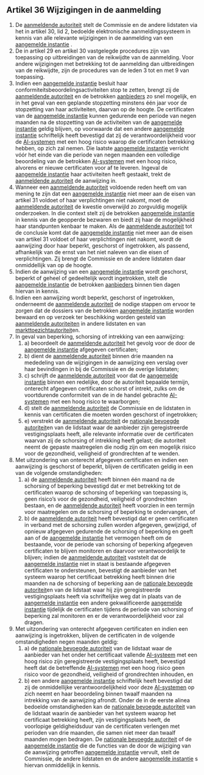 ## Artikel 36 Wijzigingen in de aanmelding

1. De [aanmeldende autoriteit](a3.md#^aanmeldende) stelt de Commissie en de andere lidstaten via het in artikel 30, lid 2, bedoelde elektronische aanmeldingssysteem in kennis van alle relevante wijzigingen in de aanmelding van een [aangemelde instantie](a3.md#^aanins) .
2. De in artikel 29 en artikel 30 vastgelegde procedures zijn van toepassing op uitbreidingen van de reikwijdte van de aanmelding.
   Voor andere wijzigingen met betrekking tot de aanmelding dan uitbreidingen van de reikwijdte, zijn de procedures van de leden 3 tot en met 9 van toepassing.
3. Indien een [aangemelde instantie](a3.md#^aanins) besluit haar conformiteitsbeoordelingsactiviteiten stop te zetten, brengt zij de [aanmeldende autoriteit](a3.md#^aanmeldende) en de betrokken [aanbieders](a3.md#^aanbieder) zo snel mogelijk, en in het geval van een geplande stopzetting minstens één jaar voor de stopzetting van haar activiteiten, daarvan op de hoogte. De certificaten van de [aangemelde instantie](a3.md#^aanins) kunnen gedurende een periode van negen maanden na de stopzetting van de activiteiten van de [aangemelde instantie](a3.md#^aanins) geldig blijven, op voorwaarde dat een andere [aangemelde instantie](a3.md#^aanins) schriftelijk heeft bevestigd dat zij de verantwoordelijkheid voor de [AI-systemen](a3.md#^ai-systeem) met een hoog risico waarop die certificaten betrekking hebben, op zich zal nemen. Die laatste [aangemelde instantie](a3.md#^aanins) verricht vóór het einde van die periode van negen maanden een volledige beoordeling van de betrokken [AI-systemen](a3.md#^ai-systeem) met een hoog risico, alvorens er nieuwe certificaten voor af te leveren. Ingeval de [aangemelde instantie](a3.md#^aanins) haar activiteiten heeft gestaakt, trekt de [aanmeldende autoriteit](a3.md#^aanmeldende) de aanwijzing in.
4. Wanneer een [aanmeldende autoriteit](a3.md#^aanmeldende) voldoende reden heeft om van mening te zijn dat een [aangemelde instantie](a3.md#^aanins) niet meer aan de eisen van artikel 31 voldoet of haar verplichtingen niet nakomt, moet de [aanmeldende autoriteit](a3.md#^aanmeldende) de kwestie onverwijld zo zorgvuldig mogelijk onderzoeken. In die context stelt zij de betrokken [aangemelde instantie](a3.md#^aanins) in kennis van de geopperde bezwaren en biedt zij haar de mogelijkheid haar standpunten kenbaar te maken. Als de [aanmeldende autoriteit](a3.md#^aanmeldende) tot de conclusie komt dat de [aangemelde instantie](a3.md#^aanins) niet meer aan de eisen van artikel 31 voldoet of haar verplichtingen niet nakomt, wordt de aanwijzing door haar beperkt, geschorst of ingetrokken, als passend, afhankelijk van de ernst van het niet naleven van die eisen of verplichtingen. Zij brengt de Commissie en de andere lidstaten daar onmiddellijk van op de hoogte.
5. Indien de aanwijzing van een [aangemelde instantie](a3.md#^aanins) wordt geschorst, beperkt of geheel of gedeeltelijk wordt ingetrokken, stelt die [aangemelde instantie](a3.md#^aanins) de betrokken [aanbieders](a3.md#^aanbieder) binnen tien dagen hiervan in kennis.
6. Indien een aanwijzing wordt beperkt, geschorst of ingetrokken, onderneemt de [aanmeldende autoriteit](a3.md#^aanmeldende) de nodige stappen om ervoor te zorgen dat de dossiers van de betrokken [aangemelde instantie](a3.md#^aanins) worden bewaard en op verzoek ter beschikking worden gesteld van [aanmeldende autoriteiten](a3.md#^aanmeldende) in andere lidstaten en van [markttoezichtautoriteit](a3.md#^mta)en.
7. In geval van beperking, schorsing of intrekking van een aanwijzing:
	1. a) beoordeelt de [aanmeldende autoriteit](a3.md#^aanmeldende) het gevolg voor de door de [aangemelde instantie](a3.md#^aanins) afgegeven certificaten;
	2. b) dient de [aanmeldende autoriteit](a3.md#^aanmeldende) binnen drie maanden na mededeling van de wijzigingen in de aanwijzing een verslag over haar bevindingen in bij de Commissie en de overige lidstaten;
	3. c) schrijft de [aanmeldende autoriteit](a3.md#^aanmeldende) voor dat de [aangemelde instantie](a3.md#^aanins) binnen een redelijke, door de autoriteit bepaalde termijn, onterecht afgegeven certificaten schorst of intrekt, zulks om de voortdurende conformiteit van de in de handel gebrachte [AI-systemen](a3.md#^ai-systeem) met een hoog risico te waarborgen;
	4. d) stelt de [aanmeldende autoriteit](a3.md#^aanmeldende) de Commissie en de lidstaten in kennis van certificaten die moeten worden geschorst of ingetrokken;
	5. e) verstrekt de [aanmeldende autoriteit](a3.md#^aanmeldende) de [nationale bevoegde autoriteit](a3.md#^natbau)en van de lidstaat waar de aanbieder zijn geregistreerde vestigingsplaats heeft, alle relevante informatie over de certificaten waarvan zij de schorsing of intrekking heeft gelast; die autoriteit neemt de gepaste maatregelen die nodig zijn om een mogelijk risico voor de gezondheid, veiligheid of grondrechten af te wenden.
8. Met uitzondering van onterecht afgegeven certificaten en indien een aanwijzing is geschorst of beperkt, blijven de certificaten geldig in een van de volgende omstandigheden:
	1. a) de [aanmeldende autoriteit](a3.md#^aanmeldende) heeft binnen één maand na de schorsing of beperking bevestigd dat er met betrekking tot de certificaten waarop de schorsing of beperking van toepassing is, geen risico’s voor de gezondheid, veiligheid of grondrechten bestaan, en de [aanmeldende autoriteit](a3.md#^aanmeldende) heeft voorzien in een termijn voor maatregelen om de schorsing of beperking te ondervangen, of
	2. b) de [aanmeldende autoriteit](a3.md#^aanmeldende) heeft bevestigd dat er geen certificaten in verband met de schorsing zullen worden afgegeven, gewijzigd, of opnieuw afgegeven gedurende de schorsing of beperking en geeft aan of de [aangemelde instantie](a3.md#^aanins) het vermogen heeft om de bestaande, voor de periode van schorsing of beperking afgegeven certificaten te blijven monitoren en daarvoor verantwoordelijk te blijven; indien de [aanmeldende autoriteit](a3.md#^aanmeldende) vaststelt dat de [aangemelde instantie](a3.md#^aanins) niet in staat is bestaande afgegeven certificaten te ondersteunen, bevestigt de aanbieder van het systeem waarop het certificaat betrekking heeft binnen drie maanden na de schorsing of beperking aan de [nationale bevoegde autoriteit](a3.md#^natbau)en van de lidstaat waar hij zijn geregistreerde vestigingsplaats heeft via schriftelijke weg dat in plaats van de [aangemelde instantie](a3.md#^aanins) een andere gekwalificeerde [aangemelde instantie](a3.md#^aanins) tijdelijk de certificaten tijdens de periode van schorsing of beperking zal monitoren en er de verantwoordelijkheid voor zal dragen.
9. Met uitzondering van onterecht afgegeven certificaten en indien een aanwijzing is ingetrokken, blijven de certificaten in de volgende omstandigheden negen maanden geldig:
	1. a) de [nationale bevoegde autoriteit](a3.md#^natbau) van de lidstaat waar de aanbieder van het onder het certificaat vallende [AI-systeem](a3.md#^ai-systeem) met een hoog risico zijn geregistreerde vestigingsplaats heeft, bevestigd heeft dat de betreffende [AI-systemen](a3.md#^ai-systeem) met een hoog risico geen risico voor de gezondheid, veiligheid of grondrechten inhouden, en
	2. b) een andere [aangemelde instantie](a3.md#^aanins) schriftelijk heeft bevestigd dat zij de onmiddellijke verantwoordelijkheid voor deze [AI-systemen](a3.md#^ai-systeem) op zich neemt en haar beoordeling binnen twaalf maanden na intrekking van de aanwijzing afrondt.
Onder de in de eerste alinea bedoelde omstandigheden kan de [nationale bevoegde autoriteit](a3.md#^natbau) van de lidstaat waarin de aanbieder van het systeem waarop het certificaat betrekking heeft, zijn vestigingsplaats heeft, de voorlopige geldigheidsduur van de certificaten verlengen met perioden van drie maanden, die samen niet meer dan twaalf maanden mogen bedragen.
De [nationale bevoegde autoriteit](a3.md#^natbau) of de [aangemelde instantie](a3.md#^aanins) die de functies van de door de wijziging van de aanwijzing getroffen [aangemelde instantie](a3.md#^aanins) vervult, stelt de Commissie, de andere lidstaten en de andere [aangemelde instantie](a3.md#^aanins) s hiervan onmiddellijk in kennis.